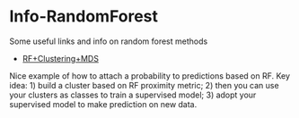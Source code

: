# Info-RandomForest
Some useful links and info on random forest methods

* [RF+Clustering+MDS](https://stats.stackexchange.com/questions/134095/how-to-get-class-probabilities-for-unsupervised-random-forest/183116)

Nice example of how to attach a probability to predictions based on RF. Key idea: 1) build a cluster based on RF proximity metric; 2) then you can use your clusters as classes to train a supervised model; 3) adopt your supervised model to make prediction on new data.
